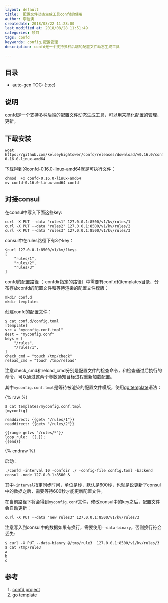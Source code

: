 ```yaml
---
layout: default
title:  配置文件动态生成工具confd的使用
author: 李佶澳
createdate: 2018/08/22 11:28:00
last_modified_at: 2018/08/28 11:51:49
categories: 项目
tags: confd
keywords: config,配置管理
description: confd是一个支持多种后端的配置文件动态生成工具

---
```


## 目录
* auto-gen TOC:
{:toc}

## 说明

[confd][1]是一个支持多种后端的配置文件动态生成工具，可以用来简化配置的管理、更新。

## 下载安装

	wget https://github.com/kelseyhightower/confd/releases/download/v0.16.0/confd-0.16.0-linux-amd64

下载得到的confd-0.16.0-linux-amd64就是可执行文件：

	chmod  +x confd-0.16.0-linux-amd64
	mv confd-0.16.0-linux-amd64 confd

## 对接consul

在consul中写入下面这些key:

	curl -X PUT --data "rules1" 127.0.0.1:8500/v1/kv/rules/1
	curl -X PUT --data "rules2" 127.0.0.1:8500/v1/kv/rules/2
	curl -X PUT --data "rules3" 127.0.0.1:8500/v1/kv/rules/3

consul中在rules路径下有3个key：

	$curl 127.0.0.1:8500/v1/kv/?keys
	[
	    "rules/1",
	    "rules/2",
	    "rules/3"
	]

confd的配置路径（-confdir指定的路径）中需要有conf.d和templates目录，分布存放confd的配置文件和等待渲染的配置文件模版：

	mkdir conf.d
	mkdir templates

创建confd的配置文件：

	$ cat conf.d/config.toml
	[template]
	src = "myconfig.conf.tmpl"
	dest = "myconfig.conf"
	keys = [
	    "/rules",
	    "/rules/1",
	]
	check_cmd = "touch /tmp/check"
	reload_cmd = "touch /tmp/reload"

注意check_cmd和reload_cmd分别是配置文件的检查命令，和检查通过后执行的命令，可以通过这两个参数通知目标进程重新加载配置。

其中`myconfig.conf.tmpl`是等待被渲染的配置文件模版，使用[go template][2]语法：

{% raw %}

	$ cat templates/myconfig.conf.tmpl
	[myconfig]
	
	readdirect: {{getv "/rules/1"}}
	readdirect: {{getv "/rules/2"}}
	
	{{range getvs "/rules/*"}}
	loop rule:  {{.}};
	{{end}}

{% endraw %}

启动：

	./confd -interval 10 -confdir ./ -config-file config.toml -backend consul -node 127.0.0.1:8500 &

其中`-interval`指定同步时间，单位是秒，默认是600秒，也就是说更新了consul中的数据之后，需要等待600秒才能更新配置文件。

在当前路径下将会得到`myconfig.conf`文件，修改consul中的key之后，配置文件会自动更新：

	curl -X PUT --data "new rules3" 127.0.0.1:8500/v1/kv/rules/3

注意写入到consul中的数据如果有换行，需要使用`--data-binary`，否则换行符会丢失:

	$ curl -X PUT --data-bianry @/tmp/rule3  127.0.0.1:8500/v1/kv/rules/3
	$ cat /tmp/rule3
	a
	b
	c

## 参考

1. [confd project][1]
2. [go template][2]

[1]: https://github.com/kelseyhightower/confd  "confd project" 
[2]: golang.org/pkg/text/template/#pkg-overview  "go template" 
